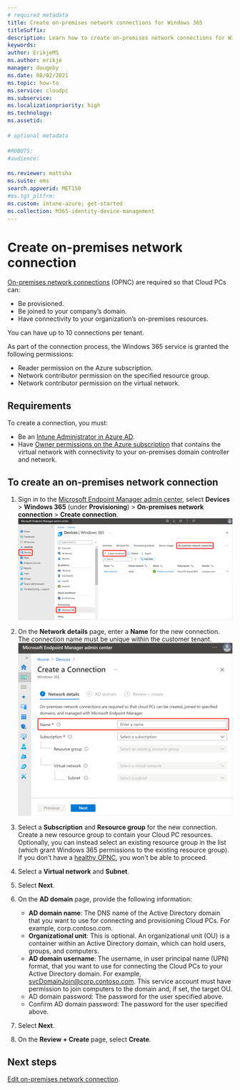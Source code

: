 ```yaml
---
# required metadata
title: Create on-premises network connections for Windows 365
titleSuffix:
description: Learn how to create on-premises network connections for Windows 365.
keywords:
author: ErikjeMS  
ms.author: erikje
manager: dougeby
ms.date: 08/02/2021
ms.topic: how-to
ms.service: cloudpc
ms.subservice:
ms.localizationpriority: high
ms.technology:
ms.assetid: 

# optional metadata

#ROBOTS:
#audience:

ms.reviewer: mattsha
ms.suite: ems
search.appverid: MET150
#ms.tgt_pltfrm:
ms.custom: intune-azure; get-started
ms.collection: M365-identity-device-management
---
```


# Create on-premises network connection

[On-premises network connections](on-premises-network-connections.md) (OPNC) are required so that Cloud PCs can:

- Be provisioned.
- Be joined to your company’s domain.
- Have connectivity to your organization’s on-premises resources.

You can have up to 10 connections per tenant.

As part of the connection process, the Windows 365 service is granted the following permissions:

- Reader permission on the Azure subscription.
- Network contributor permission on the specified resource group.
- Network contributor permission on the virtual network.

## Requirements

To create a connection, you must:

- Be an [Intune Administrator in Azure AD](/azure/active-directory/roles/permissions-reference).
- Have [Owner permissions on the Azure subscription](/azure/cost-management-billing/manage/add-change-subscription-administrator) that contains the virtual network with connectivity to your on-premises domain controller and network.

## To create an on-premises network connection

1. Sign in to the [Microsoft Endpoint Manager admin center](https://go.microsoft.com/fwlink/?linkid=2109431), select **Devices** > **Windows 365** (under **Provisioning**) > **On-premises network connection** > **Create connection**.
![Screenshot of create connection](./media/create-on-premises-network-connection/create-connection.png)
2. On the **Network details** page, enter a **Name** for the new connection. The connection name must be unique within the customer tenant.
![Screenshot of connection name](./media/create-on-premises-network-connection/connection-name.png)
3. Select a **Subscription** and **Resource group** for the new connection. Create a new resource group to contain your Cloud PC resources. Optionally, you can instead select an existing resource group in the list (which grant Windows 365 permissions to the existing resource group). If you don’t have a [healthy OPNC](health-checks.md), you won't be able to proceed.
4. Select a **Virtual network** and **Subnet**.
5. Select **Next**.
6. On the **AD domain** page, provide the following information:
    - **AD domain name**: The DNS name of the Active Directory domain that you want to use for connecting and provisioning Cloud PCs. For example, corp.contoso.com.
    - **Organizational unit**: This is optional. An organizational unit (OU) is a container within an Active Directory domain, which can hold users, groups, and computers.
    - **AD domain username**: The username, in user principal name (UPN) format, that you want to use for connecting the Cloud PCs to your Active Directory domain. For example, svcDomainJoin@corp.contoso.com. This service account must have permission to join computers to the domain and, if set, the target OU. 
    - AD domain password: The password for the user specified above.
    - Confirm AD domain password: The password for the user specified above.

7. Select **Next**.
8. On the **Review + Create** page, select **Create**.

<!-- ########################## -->
## Next steps

[Edit on-premises network connection](edit-on-premises-network-connection.md).
